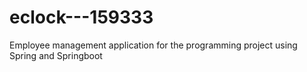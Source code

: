 # eclock---159333
Employee management application for the programming project using Spring and Springboot
